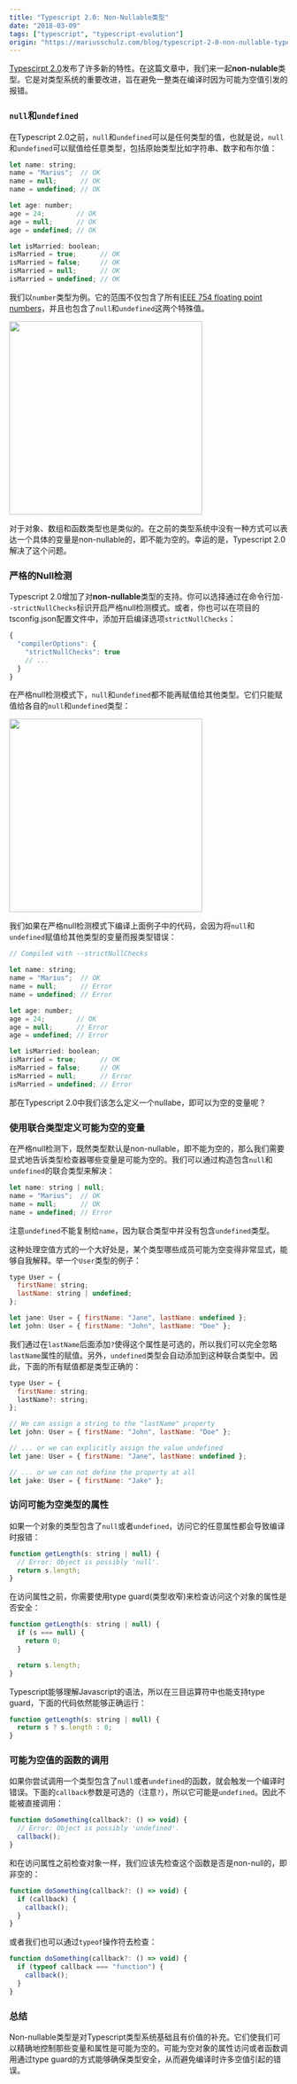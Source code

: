 ```yaml
---
title: "Typescript 2.0: Non-Nullable类型"
date: "2018-03-09"
tags: ["typescript", "typescript-evolution"]
origin: "https://mariusschulz.com/blog/typescript-2-0-non-nullable-types"
---
```


[Typescirpt 2.0](https://blogs.msdn.microsoft.com/typescript/2016/09/22/announcing-typescript-2-0/)发布了许多新的特性。在这篇文章中，我们来一起**non-nulable**类型。它是对类型系统的重要改进，旨在避免一整类在编译时因为可能为空值引发的报错。

### `null`和`undefined`

在Typescript 2.0之前，`null`和`undefined`可以是任何类型的值，也就是说，`null`和`undefined`可以赋值给任意类型，包括原始类型比如字符串、数字和布尔值：

```javascript
let name: string;
name = "Marius";  // OK
name = null;      // OK
name = undefined; // OK

let age: number;
age = 24;        // OK
age = null;      // OK
age = undefined; // OK

let isMarried: boolean;
isMarried = true;      // OK
isMarried = false;     // OK
isMarried = null;      // OK
isMarried = undefined; // OK
```

我们以`number`类型为例。它的范围不仅包含了所有[IEEE 754 floating point numbers](https://en.wikipedia.org/wiki/IEEE_754)，并且也包含了`null`和`undefined`这两个特殊值。

<img src="https://blog-1258648987.cos.ap-shanghai.myqcloud.com/blog/typescript-number-domain-with-null-and-undefined.png" width="349">

对于对象、数组和函数类型也是类似的。在之前的类型系统中没有一种方式可以表达一个具体的变量是non-nullable的，即不能为空的。幸运的是，Typescript 2.0解决了这个问题。

### 严格的Null检测

Typescript 2.0增加了对**non-nullable**类型的支持。你可以选择通过在命令行加`--strictNullChecks`标识开启严格null检测模式。或者，你也可以在项目的tsconfig.json配置文件中，添加开启编译选项`strictNullChecks`：

```javascript
{
  "compilerOptions": {
    "strictNullChecks": true
    // ...
  }
}
```

在严格null检测模式下，`null`和`undefined`都不能再赋值给其他类型。它们只能赋值给各自的`null`和`undefined`类型：

<img src="https://blog-1258648987.cos.ap-shanghai.myqcloud.com/blog/typescript-number-domain-without-null-and-undefined.png" width="349">

我们如果在严格null检测模式下编译上面例子中的代码，会因为将`null`和`undefined`赋值给其他类型的变量而报类型错误：

```javascript
// Compiled with --strictNullChecks

let name: string;
name = "Marius";  // OK
name = null;      // Error
name = undefined; // Error

let age: number;
age = 24;        // OK
age = null;      // Error
age = undefined; // Error

let isMarried: boolean;
isMarried = true;      // OK
isMarried = false;     // OK
isMarried = null;      // Error
isMarried = undefined; // Error
```

那在Typescript 2.0中我们该怎么定义一个nullabe，即可以为空的变量呢？

### 使用联合类型定义可能为空的变量

在严格null检测下，既然类型默认是non-nullable，即不能为空的，那么我们需要显式地告诉类型检查器哪些变量是可能为空的。我们可以通过构造包含`null`和`undefined`的联合类型来解决：

```javascript
let name: string | null;
name = "Marius";  // OK
name = null;      // OK
name = undefined; // Error
```

注意`undefined`不能复制给`name`，因为联合类型中并没有包含`undefined`类型。

这种处理空值方式的一个大好处是，某个类型哪些成员可能为空变得非常显式，能够自我解释。举一个`User`类型的例子：

```javascript
type User = {
  firstName: string;
  lastName: string | undefined;
};

let jane: User = { firstName: "Jane", lastName: undefined };
let john: User = { firstName: "John", lastName: "Doe" };
```

我们通过在`lastName`后面添加`?`使得这个属性是可选的，所以我们可以完全忽略`lastName`属性的赋值。另外，`undefined`类型会自动添加到这种联合类型中。因此，下面的所有赋值都是类型正确的：

```javascript
type User = {
  firstName: string;
  lastName?: string;
};

// We can assign a string to the "lastName" property
let john: User = { firstName: "John", lastName: "Doe" };

// ... or we can explicitly assign the value undefined
let jane: User = { firstName: "Jane", lastName: undefined };

// ... or we can not define the property at all
let jake: User = { firstName: "Jake" };
```

### 访问可能为空类型的属性

如果一个对象的类型包含了`null`或者`undefined`，访问它的任意属性都会导致编译时报错：

```javascript
function getLength(s: string | null) {
  // Error: Object is possibly 'null'.
  return s.length;
}
```

在访问属性之前，你需要使用type guard(类型收窄)来检查访问这个对象的属性是否安全：

```javascript
function getLength(s: string | null) {
  if (s === null) {
    return 0;
  }

  return s.length;
}
```

Typescript能够理解Javascript的语法，所以在三目运算符中也能支持type guard，下面的代码依然能够正确运行：

```javascript
function getLength(s: string | null) {
  return s ? s.length : 0;
}
```

### 可能为空值的函数的调用

如果你尝试调用一个类型包含了`null`或者`undefined`的函数，就会触发一个编译时错误。下面的`callback`参数是可选的（注意`?`），所以它可能是`undefined`。因此不能被直接调用：

```javascript
function doSomething(callback?: () => void) {
  // Error: Object is possibly 'undefined'.
  callback();
}
```

和在访问属性之前检查对象一样，我们应该先检查这个函数是否是non-null的，即非空的：

```javascript
function doSomething(callback?: () => void) {
  if (callback) {
    callback();
  }
}
```

或者我们也可以通过`typeof`操作符去检查：

```javascript
function doSomething(callback?: () => void) {
  if (typeof callback === "function") {
    callback();
  }
}
```

### 总结

Non-nullable类型是对Typescript类型系统基础且有价值的补充。它们使我们可以精确地控制那些变量和属性是可能为空的。可能为空对象的属性访问或者函数调用通过type guard的方式能够确保类型安全，从而避免编译时许多空值引起的错误。

